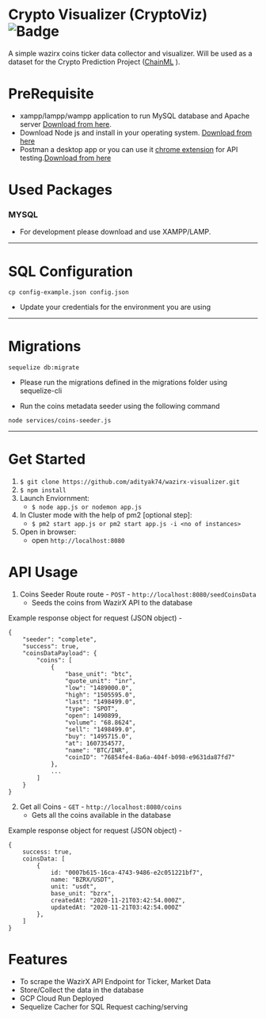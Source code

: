 # Crypto Visualizer (CryptoViz) ![Badge](https://github.com/adityak74/wazirx-visualizer/workflows/BuildDockerGCPRun/badge.svg)

A simple wazirx coins ticker data collector and visualizer. Will be used as a dataset for the Crypto Prediction Project ([ChainML](https://github.com/adityak74/chainML) ).

# PreRequisite

* xampp/lampp/wampp application to run MySQL database and Apache server [Download from here](https://www.apachefriends.org/download.html).
* Download Node js and install in your operating system. [Download from here](https://nodejs.org/en/download/)
* Postman a desktop app or you can use it [chrome extension](https://chrome.google.com/webstore/category/extensions) for API testing.[Download from here](https://www.getpostman.com/apps) 

# Used Packages 

### MYSQL
* For development please download and use XAMPP/LAMP. 

---

# SQL Configuration

```
cp config-example.json config.json
```
* Update your credentials for the environment you are using

---
# Migrations

```
sequelize db:migrate
```
* Please run the migrations defined in the migrations folder using sequelize-cli

* Run the coins metadata seeder using the following command
```
node services/coins-seeder.js
```

---

# Get Started

1. `$ git clone https://github.com/adityak74/wazirx-visualizer.git`
2. `$ npm install`
3. Launch Enviornment:
    * `$ node app.js or nodemon app.js`
4. In Cluster mode with the help of pm2 [optional step]:
    * `$ pm2 start app.js or pm2 start app.js -i <no of instances>`
5. Open in browser:
    * open `http://localhost:8080`

# API Usage 

1. Coins Seeder Route route - `POST` - `http://localhost:8080/seedCoinsData`
     * Seeds the coins from WazirX API to the database

Example response object for request (JSON object) -

```
{
    "seeder": "complete",
    "success": true,
    "coinsDataPayload": {
        "coins": [
            {
                "base_unit": "btc",
                "quote_unit": "inr",
                "low": "1489000.0",
                "high": "1505595.0",
                "last": "1498499.0",
                "type": "SPOT",
                "open": 1490899,
                "volume": "68.8624",
                "sell": "1498499.0",
                "buy": "1495715.0",
                "at": 1607354577,
                "name": "BTC/INR",
                "coinID": "76854fe4-8a6a-404f-b098-e9631da87fd7"
            },
            ...
        ]
    }
}
```
2. Get all Coins -  `GET` - `http://localhost:8080/coins`
     * Gets all the coins available in the database

Example response object for request (JSON object) -

```
{
    success: true,
    coinsData: [
        {
            id: "0007b615-16ca-4743-9486-e2c051221bf7",
            name: "BZRX/USDT",
            unit: "usdt",
            base_unit: "bzrx",
            createdAt: "2020-11-21T03:42:54.000Z",
            updatedAt: "2020-11-21T03:42:54.000Z"
        },
    ]
}
```

# Features

* To scrape the WazirX API Endpoint for Ticker, Market Data
* Store/Collect the data in the database
* GCP Cloud Run Deployed
* Sequelize Cacher for SQL Request caching/serving
